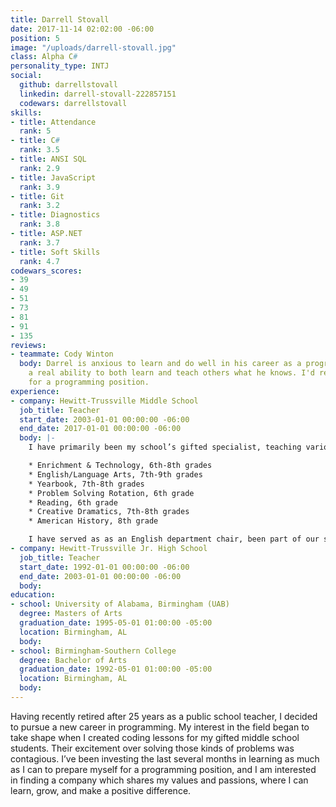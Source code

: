 ```yaml
---
title: Darrell Stovall
date: 2017-11-14 02:02:00 -06:00
position: 5
image: "/uploads/darrell-stovall.jpg"
class: Alpha C#
personality_type: INTJ
social:
  github: darrellstovall
  linkedin: darrell-stovall-222857151
  codewars: darrellstovall
skills:
- title: Attendance
  rank: 5
- title: C#
  rank: 3.5
- title: ANSI SQL
  rank: 2.9
- title: JavaScript
  rank: 3.9
- title: Git
  rank: 3.2
- title: Diagnostics
  rank: 3.8
- title: ASP.NET
  rank: 3.7
- title: Soft Skills
  rank: 4.7
codewars_scores:
- 39
- 49
- 51
- 73
- 81
- 91
- 135
reviews:
- teammate: Cody Winton
  body: Darrel is anxious to learn and do well in his career as a programmer and possesses
    a real ability to both learn and teach others what he knows. I'd recommend Darrel
    for a programming position.
experience:
- company: Hewitt-Trussville Middle School
  job_title: Teacher
  start_date: 2003-01-01 00:00:00 -06:00
  end_date: 2017-01-01 00:00:00 -06:00
  body: |-
    I have primarily been my school’s gifted specialist, teaching various courses and leading a number of activities:

    * Enrichment & Technology, 6th-8th grades
    * English/Language Arts, 7th-9th grades
    * Yearbook, 7th-8th grades
    * Problem Solving Rotation, 6th grade
    * Reading, 6th grade
    * Creative Dramatics, 7th-8th grades
    * American History, 8th grade

    I have served as as an English department chair, been part of our school leadership/professional development team and a system-wide gifted placement team.During the last three years, I have sponsored the following clubs:Cartooning, Comicon, Graphic Novels, HTMS Has Talent, and Glee Club. ...Hour of Code... I coached Scholars Bowl for 20 years, Science Olympiad for 2 years, National Junior Honor Society for 3 years, and our high school’s soccer team for 2 years.
- company: Hewitt-Trussville Jr. High School
  job_title: Teacher
  start_date: 1992-01-01 00:00:00 -06:00
  end_date: 2003-01-01 00:00:00 -06:00
  body: 
education:
- school: University of Alabama, Birmingham (UAB)
  degree: Masters of Arts
  graduation_date: 1995-05-01 01:00:00 -05:00
  location: Birmingham, AL
  body: 
- school: Birmingham-Southern College
  degree: Bachelor of Arts
  graduation_date: 1992-05-01 01:00:00 -05:00
  location: Birmingham, AL
  body: 
---
```


Having recently retired after 25 years as a public school teacher, I decided to pursue a new career in programming. My interest in the field began to take shape when I created coding lessons for my gifted middle school students. Their excitement over solving those kinds of problems was contagious. I’ve been investing the last several months in learning as much as I can to prepare myself for a programming position, and I am interested in finding a company which shares my values and passions, where I can learn, grow, and make a positive difference.
